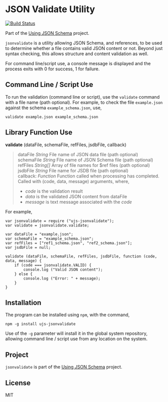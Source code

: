 # JSON Validate Utility

[![Build Status](https://secure.travis-ci.org/usingjsonschema/ujs-jsonvalidate-nodejs.png?branch=master)](http://travis-ci.org/usingjsonschema/ujs-jsonvalidate-nodejs)

Part of the [Using JSON Schema](http://usingjsonschema.github.io) project.

```jsonvalidate``` is a utility allowing JSON Schema, and references, to be 
used to determine whether a file contains valid JSON content or not. Beyond
just syntax checking, this allows structure and content validation as well.

For command line/script use, a console message is displayed and the process
exits with 0 for success, 1 for failure.

## Command Line / Script Use
To run the validation (command line or script), use the ```validate```
command with a file name (path optional). For example, to check the file
```example.json``` against the schema ```example_schema.json```, use,

    validate example.json example_schema.json

## Library Function Use
**validate** (dataFile, schemaFile, refFiles, jsdbFile, callback)

> dataFile *String* File name of JSON data file (path optional)  
> schemaFile *String* File name of JSON Schema file (path optional)  
> refFiles *String[]* Array of file names for $ref files (path optional)  
> jsdbFile *String* File name for JSDB file (path optional)  
> callback: *Function* Function called when processing has completed. Called
with (code, data, message) arguments, where,
>
> - *code* is the validation result
> - *data* is the validated JSON content from dataFile
> - *message* is text message associated with the *code*

For example,

    var jsonvalidate = require ("ujs-jsonvalidate");
    var validate = jsonvalidate.validate;

    var dataFile = "example.json";
    var schemaFile = "example_schema.json";
    var refFiles = ["ref1_schema.json", "ref2_schema.json"];
    var jsdbFile = null;

    validate (dataFile, schemaFile, refFiles, jsdbFile, function (code, data, message) {
        if (code === jsonvalidate.VALID) {
            console.log ("Valid JSON content");
        } else {
            console.log ("Error: " + message);
        }
    }

## Installation
The program can be installed using ```npm```, with the command,

    npm -g install ujs-jsonvalidate

Use of the ```-g``` parameter will install it in the global system repository,
allowing command line / script use from any location on the system.

## Project
```jsonvalidate``` is part of the
[Using JSON Schema](http://usingjsonschema.github.io) project.

## License
MIT